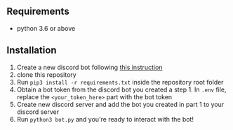 ## Requirements
* python 3.6 or above

## Installation 
1. Create a new discord bot following [this instruction](https://discordpy.readthedocs.io/en/stable/discord.html)
2. clone this repository
3. Run `pip3 install -r requirements.txt` inside the repository root folder
4. Obtain a bot token from the discord bot you created a step 1. In `.env` file, replace the `<your_token_here>` part with the bot token
5. Create new discord server and add the bot you created in part 1 to your discord server
6. Run `python3 bot.py` and you're ready to interact with the bot!

